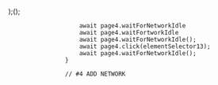);();
                        
                        await page4.waitForNetworkIdle
                        await page4.waitFortworkIdle
                        await page4.waitForNetworkIdle();
                        await page4.click(elementSelector13);
                        await page4.waitForNetworkIdle();
                    }

                    // #4 ADD NETWORK 
